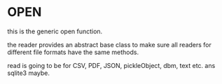 # OPEN
this is the generic open function.

the reader provides an abstract base class to make sure all readers for different
file formats have the same methods.

read is going to be for CSV, PDF, JSON, pickleObject, dbm, text etc.
ans sqlite3 maybe.
